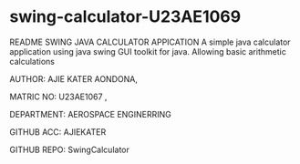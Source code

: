 # swing-calculator-U23AE1069
README
SWING JAVA CALCULATOR APPICATION
A simple java calculator application using java swing GUI toolkit for java. Allowing basic arithmetic calculations

AUTHOR: AJIE KATER AONDONA, 

MATRIC NO: U23AE1067 , 

DEPARTMENT: AEROSPACE ENGINERRING

GITHUB ACC: AJIEKATER

GITHUB REPO: SwingCalculator
